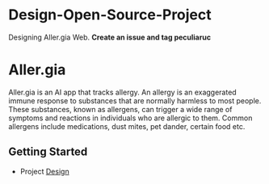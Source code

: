 # Design-Open-Source-Project

Designing Aller.gia Web. **Create an issue and tag peculiaruc**

# Aller.gia

Aller.gia is an AI app that tracks allergy. An allergy is an exaggerated immune response to substances that are normally harmless to most people. These substances, known as allergens, can trigger a wide range of symptoms and reactions in individuals who are allergic to them. Common allergens include medications, dust mites, pet dander, certain food etc.


## Getting Started

- Project [Design](https://www.figma.com/file/wUvKdIM4fPhf2lTRTBE9z4/team-2?type=design&node-id=0%3A1&mode=design&t=rmeSU1CHwQ6sypBC-1)
